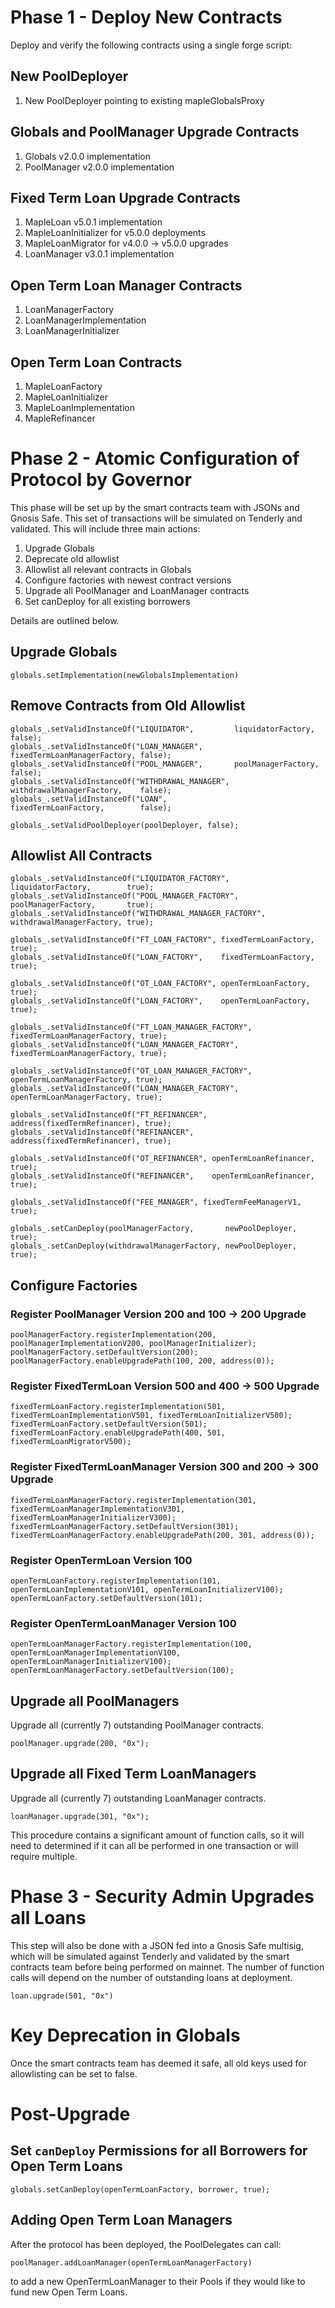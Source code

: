 # Phase 1 - Deploy New Contracts
Deploy and verify the following contracts using a single forge script:

## New PoolDeployer
1. New PoolDeployer pointing to existing mapleGlobalsProxy

## Globals and PoolManager Upgrade Contracts
1. Globals v2.0.0 implementation
2. PoolManager v2.0.0 implementation

## Fixed Term Loan Upgrade Contracts
1. MapleLoan v5.0.1 implementation
2. MapleLoanInitializer for v5.0.0 deployments
3. MapleLoanMigrator for v4.0.0 -> v5.0.0 upgrades
4. LoanManager v3.0.1 implementation

## Open Term Loan Manager Contracts
1. LoanManagerFactory
2. LoanManagerImplementation
3. LoanManagerInitializer

## Open Term Loan Contracts
1. MapleLoanFactory
2. MapleLoanInitializer
3. MapleLoanImplementation
4. MapleRefinancer

# Phase 2 - Atomic Configuration of Protocol by Governor
This phase will be set up by the smart contracts team with JSONs and Gnosis Safe. This set of transactions will be simulated on Tenderly and validated.
This will include three main actions:
1. Upgrade Globals
2. Deprecate old allowlist
3. Allowlist all relevant contracts in Globals
4. Configure factories with newest contract versions
5. Upgrade all PoolManager and LoanManager contracts
6. Set canDeploy for all existing borrowers

Details are outlined below.

## Upgrade Globals
```solidity
globals.setImplementation(newGlobalsImplementation)
```

## Remove Contracts from Old Allowlist
```solidity
globals_.setValidInstanceOf("LIQUIDATOR",         liquidatorFactory,           false);
globals_.setValidInstanceOf("LOAN_MANAGER",       fixedTermLoanManagerFactory, false);
globals_.setValidInstanceOf("POOL_MANAGER",       poolManagerFactory,          false);
globals_.setValidInstanceOf("WITHDRAWAL_MANAGER", withdrawalManagerFactory,    false);
globals_.setValidInstanceOf("LOAN",               fixedTermLoanFactory,        false);

globals_.setValidPoolDeployer(poolDeployer, false);
```

## Allowlist All Contracts
```solidity
globals_.setValidInstanceOf("LIQUIDATOR_FACTORY",         liquidatorFactory,        true);
globals_.setValidInstanceOf("POOL_MANAGER_FACTORY",       poolManagerFactory,       true);
globals_.setValidInstanceOf("WITHDRAWAL_MANAGER_FACTORY", withdrawalManagerFactory, true);

globals_.setValidInstanceOf("FT_LOAN_FACTORY", fixedTermLoanFactory, true);
globals_.setValidInstanceOf("LOAN_FACTORY",    fixedTermLoanFactory, true);

globals_.setValidInstanceOf("OT_LOAN_FACTORY", openTermLoanFactory, true);
globals_.setValidInstanceOf("LOAN_FACTORY",    openTermLoanFactory, true);

globals_.setValidInstanceOf("FT_LOAN_MANAGER_FACTORY", fixedTermLoanManagerFactory, true);
globals_.setValidInstanceOf("LOAN_MANAGER_FACTORY",    fixedTermLoanManagerFactory, true);

globals_.setValidInstanceOf("OT_LOAN_MANAGER_FACTORY", openTermLoanManagerFactory, true);
globals_.setValidInstanceOf("LOAN_MANAGER_FACTORY",    openTermLoanManagerFactory, true);

globals_.setValidInstanceOf("FT_REFINANCER", address(fixedTermRefinancer), true);
globals_.setValidInstanceOf("REFINANCER",    address(fixedTermRefinancer), true);

globals_.setValidInstanceOf("OT_REFINANCER", openTermLoanRefinancer, true);
globals_.setValidInstanceOf("REFINANCER",    openTermLoanRefinancer, true);

globals_.setValidInstanceOf("FEE_MANAGER", fixedTermFeeManagerV1, true);

globals_.setCanDeploy(poolManagerFactory,       newPoolDeployer, true);
globals_.setCanDeploy(withdrawalManagerFactory, newPoolDeployer, true);
```

## Configure Factories
### Register PoolManager Version 200 and 100 -> 200 Upgrade
```solidity
poolManagerFactory.registerImplementation(200, poolManagerImplementationV200, poolManagerInitializer);
poolManagerFactory.setDefaultVersion(200);
poolManagerFactory.enableUpgradePath(100, 200, address(0));
```

### Register FixedTermLoan Version 500 and 400 -> 500 Upgrade
```solidity
fixedTermLoanFactory.registerImplementation(501, fixedTermLoanImplementationV501, fixedTermLoanInitializerV500);
fixedTermLoanFactory.setDefaultVersion(501);
fixedTermLoanFactory.enableUpgradePath(400, 501, fixedTermLoanMigratorV500);
```

### Register FixedTermLoanManager Version 300 and 200 -> 300 Upgrade
```solidity
fixedTermLoanManagerFactory.registerImplementation(301, fixedTermLoanManagerImplementationV301, fixedTermLoanManagerInitializerV300);
fixedTermLoanManagerFactory.setDefaultVersion(301);
fixedTermLoanManagerFactory.enableUpgradePath(200, 301, address(0));
```

### Register OpenTermLoan Version 100
```solidity
openTermLoanFactory.registerImplementation(101, openTermLoanImplementationV101, openTermLoanInitializerV100);
openTermLoanFactory.setDefaultVersion(101);
```

### Register OpenTermLoanManager Version 100
```solidity
openTermLoanManagerFactory.registerImplementation(100, openTermLoanManagerImplementationV100, openTermLoanManagerInitializerV100);
openTermLoanManagerFactory.setDefaultVersion(100);
```

## Upgrade all PoolManagers
Upgrade all (currently 7) outstanding PoolManager contracts.
```solidity
poolManager.upgrade(200, "0x");
```

## Upgrade all Fixed Term LoanManagers
Upgrade all (currently 7) outstanding LoanManager contracts.
```solidity
loanManager.upgrade(301, "0x");
```

This procedure contains a significant amount of function calls, so it will need to determined if it can all be performed in one transaction or will require multiple.

# Phase 3 - Security Admin Upgrades all Loans
This step will also be done with a JSON fed into a Gnosis Safe multisig, which will be simulated against Tenderly and validated by the smart contracts team before being performed on mainnet. The number of function calls will depend on the number of outstanding loans at deployment.

```solidity
loan.upgrade(501, "0x")
```

# Key Deprecation in Globals
Once the smart contracts team has deemed it safe, all old keys used for allowlisting can be set to false.

# Post-Upgrade
## Set `canDeploy` Permissions for all Borrowers for Open Term Loans
```solidity
globals.setCanDeploy(openTermLoanFactory, borrower, true);
```
## Adding Open Term Loan Managers
After the protocol has been deployed, the PoolDelegates can call:
```solidity
poolManager.addLoanManager(openTermLoanManagerFactory)
```
to add a new OpenTermLoanManager to their Pools if they would like to fund new Open Term Loans.
